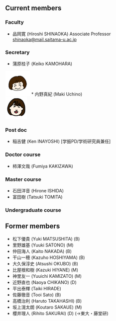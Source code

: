 ## Current members


### Faculty

* 品岡寛 (Hiroshi SHINAOKA) Associate Professor [shinaoka@mail.saitama-u.ac.jp](<mailto:shinaoka@mail.saitama-u.ac.jp>)

### Secretary

* 蒲原桂子 (Keiko KAMOHARA)<br>
<img src="kamohara.png"  width="80px">
* 内野真紀 (Maki Uchino)<br>
<img src="uchino.png"  width="70px">

### Post doc
* 稲吉健 (Ken INAYOSHI) [学振PD/学術研究員兼任]

### Doctor course
* 柿澤文哉 (Fumiya KAKIZAWA)

### Master course
* 石田洋音 (Hirone ISHIDA)
* 富田樹 (Tatsuki TOMITA)

### Undergraduate course

## Former members

* 松下優貴 (Yuki MATSUSHITA) (B)
* 里野雄基 (Yuuki SATONO) (M)
* 仲田海人 (Kaito NAKADA) (B)
* 干山一穂 (Kazuho HOSHIYAMA) (B)
* 大久保淳史 (Atsushi OKUBO) (B)
* 比屋根和樹 (Kazuki HIYANE) (M)
* 神里友一 (Yuuichi KAMIZATO) (M)
* 近野直也 (Naoya CHIKANO) (D)
* 平出泰輝 (Taiki HIRADE)
* 佐藤徹音 (Tooi Sato) (B)
* 高橋治利 (Haruto TAKAHASHI) (B)
* 坂上滉太朗 (Koutaro SAKAUE) (M)
* 櫻井理人 (Rihito SAKURAI) (D) (→東大・藤堂研)